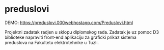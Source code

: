 # preduslovi

DEMO: https://preduslovi.000webhostapp.com/Preduslovi.html


Projektni zadatak radjen u sklopu diplomskog rada. Zadatak je uz pomoc D3 biblioteke napraviti front-end aplikaciju za graficki prikaz sistema preduslova na Fakultetu elektrotehnike u Tuzli.
